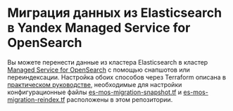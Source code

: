 # Миграция данных из Elasticsearch в Yandex Managed Service for OpenSearch

Вы можете перенести данные из кластера Elasticsearch в кластер [Managed Service for OpenSearch](https://cloud.yandex.ru/docs/managed-opensearch) с помощью снапшотов или переиндексации. Настройка обоих способов через Terraform описана в [практическом руководстве](https://cloud.yandex.ru/docs/managed-opensearch/tutorials/migration-to-opensearch), необходимые для настройки конфигурационные файлы [es-mos-migration-snapshot.tf](es-mos-migration-snapshot.tf) и [es-mos-migration-reindex.tf](es-mos-migration-reindex.tf) расположены в этом репозитории.
